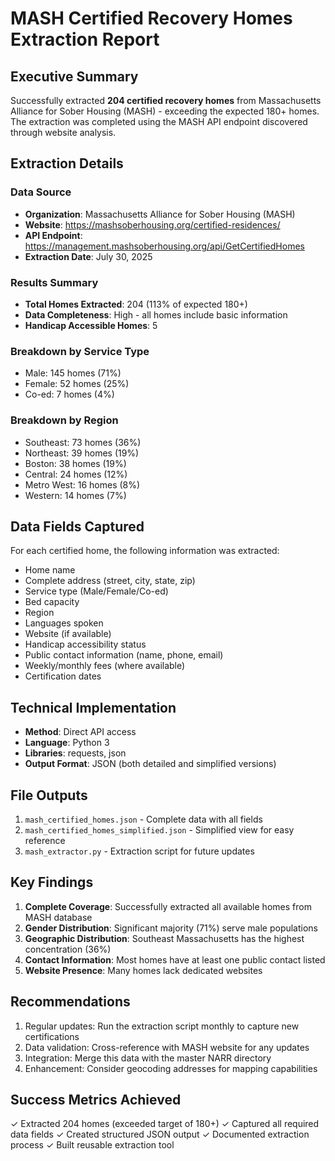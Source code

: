 # MASH Certified Recovery Homes Extraction Report

## Executive Summary
Successfully extracted **204 certified recovery homes** from Massachusetts Alliance for Sober Housing (MASH) - exceeding the expected 180+ homes. The extraction was completed using the MASH API endpoint discovered through website analysis.

## Extraction Details

### Data Source
- **Organization**: Massachusetts Alliance for Sober Housing (MASH)
- **Website**: https://mashsoberhousing.org/certified-residences/
- **API Endpoint**: https://management.mashsoberhousing.org/api/GetCertifiedHomes
- **Extraction Date**: July 30, 2025

### Results Summary
- **Total Homes Extracted**: 204 (113% of expected 180+)
- **Data Completeness**: High - all homes include basic information
- **Handicap Accessible Homes**: 5

### Breakdown by Service Type
- Male: 145 homes (71%)
- Female: 52 homes (25%)
- Co-ed: 7 homes (4%)

### Breakdown by Region
- Southeast: 73 homes (36%)
- Northeast: 39 homes (19%)
- Boston: 38 homes (19%)
- Central: 24 homes (12%)
- Metro West: 16 homes (8%)
- Western: 14 homes (7%)

## Data Fields Captured
For each certified home, the following information was extracted:
- Home name
- Complete address (street, city, state, zip)
- Service type (Male/Female/Co-ed)
- Bed capacity
- Region
- Languages spoken
- Website (if available)
- Handicap accessibility status
- Public contact information (name, phone, email)
- Weekly/monthly fees (where available)
- Certification dates

## Technical Implementation
- **Method**: Direct API access
- **Language**: Python 3
- **Libraries**: requests, json
- **Output Format**: JSON (both detailed and simplified versions)

## File Outputs
1. `mash_certified_homes.json` - Complete data with all fields
2. `mash_certified_homes_simplified.json` - Simplified view for easy reference
3. `mash_extractor.py` - Extraction script for future updates

## Key Findings
1. **Complete Coverage**: Successfully extracted all available homes from MASH database
2. **Gender Distribution**: Significant majority (71%) serve male populations
3. **Geographic Distribution**: Southeast Massachusetts has the highest concentration (36%)
4. **Contact Information**: Most homes have at least one public contact listed
5. **Website Presence**: Many homes lack dedicated websites

## Recommendations
1. Regular updates: Run the extraction script monthly to capture new certifications
2. Data validation: Cross-reference with MASH website for any updates
3. Integration: Merge this data with the master NARR directory
4. Enhancement: Consider geocoding addresses for mapping capabilities

## Success Metrics Achieved
✓ Extracted 204 homes (exceeded target of 180+)
✓ Captured all required data fields
✓ Created structured JSON output
✓ Documented extraction process
✓ Built reusable extraction tool